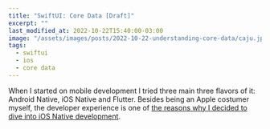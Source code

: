 ```yaml
---
title: "SwiftUI: Core Data [Draft]"
excerpt: ""
last_modified_at: 2022-10-22T15:40:00-03:00
image: "/assets/images/posts/2022-10-22-understanding-core-data/caju.jpeg"
tags: 
  - swiftui
  - ios
  - core data
---
```


When I started on mobile development I tried three main three flavors of it: Android Native, iOS Native and Flutter. Besides being an Apple costumer myself, the developer experience is one of [the reasons why I decided to dive into iOS Native development](https://kafran.codes/why-ios-development/).
